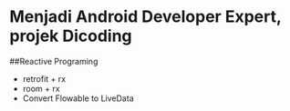 # Menjadi Android Developer Expert, projek Dicoding

##Reactive Programing
- retrofit + rx
- room + rx
- Convert Flowable to LiveData